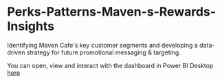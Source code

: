 # Perks-Patterns-Maven-s-Rewards-Insights
Identifying Maven Cafe's key customer segments and developing a data-driven strategy for future promotional messaging &amp; targeting.

You can open, view and interact with the  dashboard in Power BI Desktop [here](https://github.com/Jean-Ruth/Perks-Patterns-Maven-s-Rewards-Insights/blob/main/Cafe%20dashboard.pbix)
